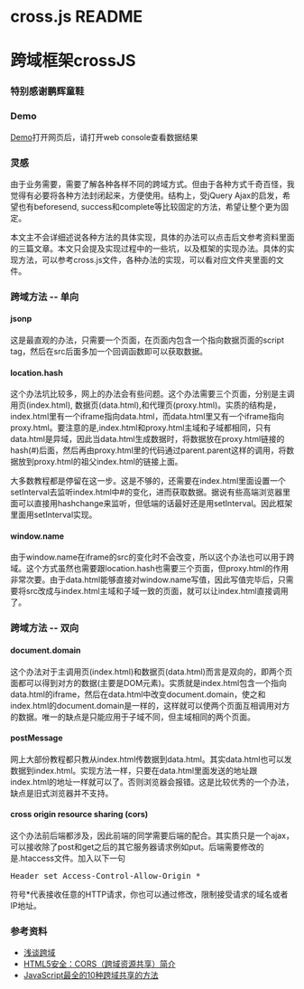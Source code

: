cross.js README
==============

<h1>跨域框架crossJS</h1>

<h3><b>特别感谢鹏辉童鞋</b></h3>

<h3>Demo</h3>
<p><a target="_blank" href="http://crossjs.leehey.org/">Demo</a>打开网页后，请打开web console查看数据结果</p>

<h3>灵感</h3>
<p>由于业务需要，需要了解各种各样不同的跨域方式。但由于各种方式千奇百怪，我觉得有必要将各种方法封闭起来，方便使用。结构上，受jQuery Ajax的启发，希望也有beforesend, success和complete等比较固定的方法，希望让整个更为固定。</p>
<p>本文主不会详细述说各种方法的具体实现，具体的办法可以点击后文参考资料里面的三篇文章。本文只会提及实现过程中的一些坑，以及框架的实现办法。具体的实现方法，可以参考cross.js文件，各种办法的实现，可以看对应文件夹里面的文件。</p>

<h3>跨域方法 -- 单向</h3>
<h4>jsonp</h4>
<p>这是最直观的办法，只需要一个页面，在页面内包含一个指向数据页面的script tag，然后在src后面多加一个回调函数即可以获取数据。</p>

<h4>location.hash</h4>
<p>这个办法坑比较多，网上的办法会有些问题。这个办法需要三个页面，分别是主调用页(index.html), 数据页(data.html),和代理页(proxy.html)。实质的结构是，index.html里有一个iframe指向data.html，而data.html里又有一个iframe指向proxy.html。要注意的是,index.html和proxy.html主域和子域都相同，只有data.html是异域，因此当data.html生成数据时，将数据放在proxy.html链接的hash(#)后面，然后再由proxy.html里的代码通过parent.parent这样的调用，将数据放到proxy.html的祖父index.html的链接上面。</p>

<p>大多数教程都是停留在这一步。这是不够的，还需要在index.html里面设置一个setInterval去监听index.html中#的变化，进而获取数据。据说有些高端浏览器里面可以直接用hashchange来监听，但低端的话最好还是用setInterval。因此框架里面用setInterval实现。</p>

<h4>window.name</h4>
<p>由于window.name在iframe的src的变化时不会改变，所以这个办法也可以用于跨域。这个方式虽然也需要跟location.hash也需要三个页面，但proxy.html的作用非常次要。由于data.html能够直接对window.name写值，因此写值完毕后，只需要将src改成与index.html主域和子域一致的页面，就可以让index.html直接调用了。</p>


<h3>跨域方法 -- 双向</h3>
<h4>document.domain</h4>
<p>这个办法对于主调用页(index.html)和数据页(data.html)而言是双向的，即两个页面都可以得到对方的数据(主要是DOM元素)。实质就是index.html包含一个指向data.html的iframe，然后在data.html中改变document.domain，使之和index.html的document.domain是一样的，这样就可以使两个页面互相调用对方的数据。唯一的缺点是只能应用于子域不同，但主域相同的两个页面。</p>

<h4>postMessage</h4>
<p>网上大部份教程都只教从index.html传数据到data.html。其实data.html也可以发数据到index.html。实现方法一样，只要在data.html里面发送的地址跟index.html的地址一样就可以了。否则浏览器会报错。这是比较优秀的一个办法，缺点是旧式浏览器并不支持。</p>

<h4>cross origin resource sharing (cors)</h4>
<p>这个办法前后端都涉及，因此前端的同学需要后端的配合。其实质只是一个ajax，可以接收除了post和get之后的其它服务器请求例如put。后端需要修改的是.htaccess文件。加入以下一句</p>
<pre>
Header set Access-Control-Allow-Origin *
</pre>
<p>符号*代表接收任意的HTTP请求，你也可以通过修改，限制接受请求的域名或者IP地址。</p>


<h3>参考资料</h3>
<p>
<ul>
	<li><a target="blank" href="http://targetkiller.net/cross-domain/">浅谈跨域</li>
	<li><a target="blank" href="http://blog.csdn.net/hfahe/article/details/7730944">HTML5安全：CORS（跨域资源共享）简介</li>
	<li><a target="blank" href="http://www.oschina.net/question/12_15673">JavaScript最全的10种跨域共享的方法</li>
</ul>
</p>

